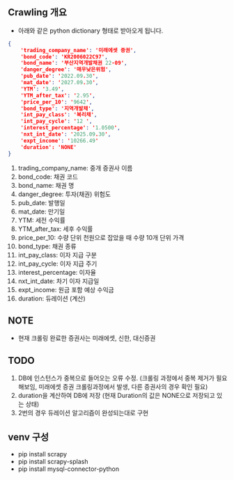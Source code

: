 ## Crawling 개요
- 아래와 같은 python dictionary 형태로 받아오게 됩니다.
``` JSON
{
    'trading_company_name': '미래에셋 증권',
    'bond_code': 'KR2006022C97',
    'bond_name': '부산지역개발채권 22-09', 
    'danger_degree': '매우낮은위험',
    'pub_date': '2022.09.30',
    'mat_date': '2027.09.30',
    'YTM': '3.49',
    'YTM_after_tax': '2.95',
    'price_per_10': '9642',
    'bond_type': '지역개발채',
    'int_pay_class': '복리채',
    'int_pay_cycle': '12 ',
    'interest_percentage': '1.0500',
    'nxt_int_date': '2025.09.30',
    'expt_income': '10266.49'
    'duration': 'NONE'
}
```
1. trading_company_name: 중개 증권사 이름
2. bond_code: 채권 코드
3. bond_name: 채권 명
4. danger_degree: 투자(채권) 위험도
5. pub_date: 발행일
6. mat_date: 만기일
7. YTM: 세전 수익률
8. YTM_after_tax: 세후 수익률
9. price_per_10: 수량 단위 천원으로 잡았을 때 수량 10개 단위 가격
10. bond_type: 채권 종류
11. int_pay_class: 이자 지급 구분
12. int_pay_cycle: 이자 지급 주기
13. interest_percentage: 이자율
14. nxt_int_date: 차기 이자 지급일
15. expt_income: 원금 포함 예상 수익금
16. duration: 듀레이션 (계산)


## NOTE
- 현재 크롤링 완료한 증권사는 미래에셋, 신한, 대신증권
## TODO
1. DB에 인스턴스가 중복으로 들어오는 오류 수정. (크롤링 과정에서 중복 제거가 필요해보임, 미래에셋 증권 크롤링과정에서 발생, 다른 증권사의 경우 확인 필요)
2. duration을 계산하여 DB에 저장 (현재 Duration의 값은 NONE으로 저장되고 있는 상태)
3. 2번의 경우 듀레이션 알고리즘이 완성되는대로 구현

## venv 구성
- pip install scrapy
- pip install scrapy-splash
- pip install mysql-connector-python